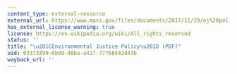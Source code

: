 ```yaml
---
content_type: external-resource
external_url: https://www.mass.gov/files/documents/2017/11/29/ej%20policy%202002.pdf
has_external_license_warning: true
license: https://en.wikipedia.org/wiki/All_rights_reserved
status: ''
title: "\u201CEnvironmental Justice Policy\u201D (PDF)"
uid: 03373399-8bdd-48ba-a41f-77768442d43b
wayback_url: ''
---
```


